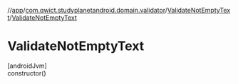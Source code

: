 //[app](../../../index.md)/[com.qwict.studyplanetandroid.domain.validator](../index.md)/[ValidateNotEmptyText](index.md)/[ValidateNotEmptyText](-validate-not-empty-text.md)

# ValidateNotEmptyText

[androidJvm]\
constructor()
